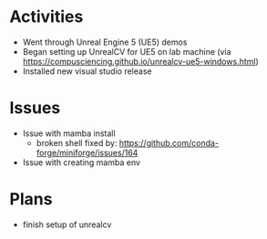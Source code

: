 # Activities

* Went through Unreal Engine 5 (UE5) demos
* Began setting up UnrealCV for UE5 on lab machine (via https://compusciencing.github.io/unrealcv-ue5-windows.html)
* Installed new visual studio release

# Issues

* Issue with mamba install
  * broken shell fixed by: https://github.com/conda-forge/miniforge/issues/164
* Issue with creating mamba env

# Plans
* finish setup of unrealcv

